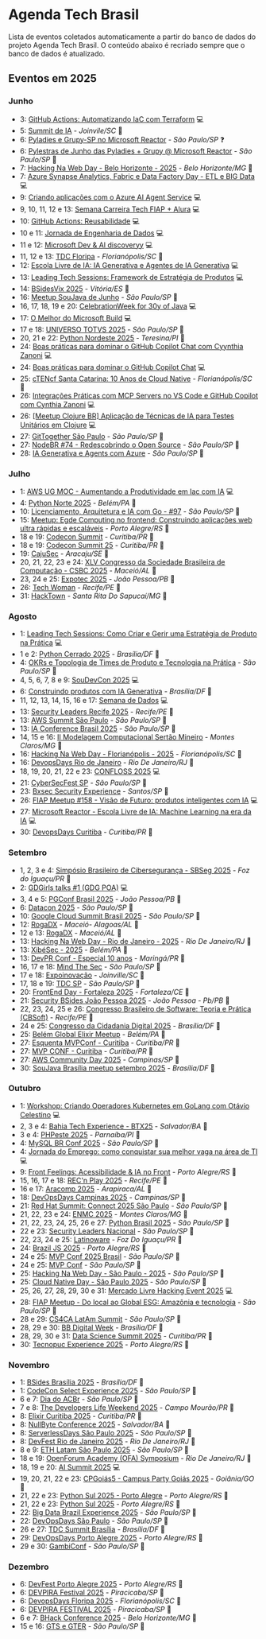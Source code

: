 # Agenda Tech Brasil

Lista de eventos coletados automaticamente a partir do banco de dados do projeto Agenda Tech Brasil. O conteúdo abaixo é recriado sempre que o banco de dados é atualizado.
## Eventos em 2025
<!-- ANO2025:START -->
### Junho
<!-- JUNHO:START -->
- 3: [GitHub Actions: Automatizando IaC com Terraform](https://www.meetup.com/microsoft-reactor-sao-paulo/events/307305412) 💻
- 5: [Summit de IA](https://www.summitdeinteligenciaartificial.com/informa-es-do-evento-e-registro/summit-de-ia-2025) - _Joinvile/SC_ 🏢
- 6: [Pyladies e Grupy-SP no Microsoft Reactor](https://www.meetup.com/microsoft-reactor-sao-paulo/events/307942759) - _São Paulo/SP_ ❓
- 6: [Pylestras de Junho das Pyladies + Grupy @ Microsoft Reactor](https://developer.microsoft.com/en-us/reactor/events/25949/) - _São Paulo/SP_ 🏢
- 7: [Hacking Na Web Day - Belo Horizonte - 2025](https://www.instagram.com/hackingnawebday/p/dayipmguorj/) - _Belo Horizonte/MG_ 🏢
- 7: [Azure Synapse Analytics, Fabric e Data Factory Day - ETL e BIG Data](https://www.meetup.com/azureacademy/events/306775025) 💻
- 9: [Criando aplicações com o Azure AI Agent Service](https://www.meetup.com/microsoft-reactor-sao-paulo/events/307788495) 💻
- 9, 10, 11, 12 e 13: [Semana Carreira Tech FIAP + Alura](https://carreiratech.fiap.com.br/?utm_source=meetup&utm_medium=ativacao_meetup&utm_campaign=semana_carreira_tech_2025) 💻
- 10: [GitHub Actions: Reusabilidade](https://www.meetup.com/microsoft-reactor-sao-paulo/events/307305430) 💻
- 10 e 11: [Jornada de Engenharia de Dados](https://www.sympla.com.br/evento-online/jornada-de-engenharia-de-dados-2025/2897548?utm_source=github&utm_medium=link&utm_campaign=jornadadeengenhariadedados_2025) 💻
- 11 e 12: [Microsoft Dev & AI discoveryy](https://aidiscovery.com.br/index.html) 💻
- 11, 12 e 13: [TDC Floripa](https://thedevconf.com/tdc/2025/florianopolis/) - _Florianópolis/SC_ 🔀
- 12: [Escola Livre de IA​: IA Generativa e Agentes de IA Generativa​](https://www.meetup.com/microsoft-reactor-sao-paulo/events/307862978) 💻
- 13: [Leading Tech Sessions: Framework de Estratégia de Produtos](https://lu.ma/3u8vbbua) 💻
- 14: [BSidesVix 2025](https://bsides.vix.br/) - _Vitória/ES_ 🏢
- 16: [Meetup SouJava de Junho](https://souj.org/junho25) - _São Paulo/SP_ 🔀
- 16, 17, 18, 19 e 20: [CelebrationWeek for 30y of Java](https://soujava.dev/celebration-week) 💻
- 17: [O Melhor do Microsoft Build](https://www.meetup.com/microsoft-reactor-sao-paulo/events/307803937) 💻
- 17 e 18: [UNIVERSO TOTVS 2025](https://eventos.totvs.com/event/universo-totvs-2025) - _São Paulo/SP_ 🏢
- 20, 21 e 22: [Python Nordeste 2025](https://2025.pythonnordeste.org/) - _Teresina/PI_ 🏢
- 24: [Boas práticas para dominar o GitHub Copilot Chat com Cyynthia Zanoni](https://www.meetup.com/microsoft-reactor-sao-paulo/events/307865224) 💻
- 24: [Boas práticas para dominar o GitHub Copilot Chat](http://developer.microsoft.com/pt-br/reactor/events/25931/) 💻
- 25: [cTENcf Santa Catarina: 10 Anos de Cloud Native](https://community.cncf.io/events/details/cncf-cloud-native-santa-catarina-presents-ctencf-santa-catarina-10-anos-de-cloud-native/) - _Florianópolis/SC_ 🏢
- 26: [Integrações Práticas com MCP Servers no VS Code e GitHub Copilot com Cynthia Zanoni](https://www.meetup.com/microsoft-reactor-sao-paulo/events/307865251) 💻
- 26: [[Meetup Clojure BR] Aplicação de Técnicas de IA para Testes Unitários em Clojure](https://www.meetup.com/clojure-br/events/308109054) 💻
- 27: [GitTogether São Paulo](https://www.meetup.com/gittogether-brasil/events/307760086) - _São Paulo/SP_ 🏢
- 27: [NodeBR #74 - Redescobrindo o Open Source](https://developer.microsoft.com/en-us/reactor/events/25935/?wt.mc_id=1reg_25935_webpage_reactor) - _São Paulo/SP_ 🏢
- 28: [IA Generativa e Agents com Azure](https://developer.microsoft.com/pt-br/reactor/events/26013/?wt.mc_id=1reg_26013_webpage_reactor) - _São Paulo/SP_ 🏢
<!-- JUNHO:END -->
### Julho
<!-- JULHO:START -->
- 1: [AWS UG MOC - Aumentando a Produtividade em Iac com IA](https://www.meetup.com/pt-br/aws-user-group-montes-claros/events/308582004/?recid=41967b63-0b77-4530-bfb3-99c093c06256&recsource=event-search&searchid=ec38aaf6-1878-4331-82b5-feef6c9acb3e&eventorigin=find_page%24all) 💻
- 4: [Python Norte 2025](https://2025.pythonnorte.org/pt) - _Belém/PA_ 🏢
- 10: [Licenciamento, Arquitetura e IA com Go - #97](https://www.meetup.com/golangbr/events/308672602/) - _São Paulo/SP_ 🏢
- 15: [Meetup: Egde Computing no frontend: Construindo aplicações web ultra rápidas e escaláveis](https://egdecomputingnofrontend.eventize.com.br/) - _Porto Alegre/RS_ 🏢
- 18 e 19: [Codecon Summit](https://codecon.dev/summit) - _Curitiba/PR_ 🏢
- 18 e 19: [Codecon Summit 25](https://eventos.codecon.dev/codecon-summit-25/) - _Curitiba/PR_ 🏢
- 19: [CajuSec](https://www.cajusec.com.br) - _Aracaju/SE_ 🏢
- 20, 21, 22, 23 e 24: [XLV Congresso da Sociedade Brasileira de Computação - CSBC 2025](https://csbc.sbc.org.br/2025/) - _Maceió/AL_ 🏢
- 23, 24 e 25: [Expotec 2025](https://www.expotec.org.br/2025/m-index.php) - _João Pessoa/PB_ 🏢
- 26: [Tech Woman](https://www.instagram.com/techwoman.rec/) - _Recife/PE_ 🏢
- 31: [HackTown](https://hacktown.com.br/) - _Santa Rita Do Sapucaí/MG_ 🏢
<!-- JULHO:END -->
### Agosto
<!-- AGOSTO:START -->
- 1: [Leading Tech Sessions: Como Criar e Gerir uma Estratégia de Produto na Prática](https://hubs.li/q03y16p20) 💻
- 1 e 2: [Python Cerrado 2025](https://2025.pythoncerrado.org) - _Brasília/DF_ 🏢
- 4: [OKRs e Topologia de Times de Produto e Tecnologia na Prática](https://hubs.li/q03y14gd0) - _São Paulo/SP_ 🏢
- 4, 5, 6, 7, 8 e 9: [SouDevCon 2025](https://soudevcon.com.br/) 💻
- 6: [Construindo produtos com IA Generativa](https://www.sympla.com.br/evento/construindo-produtos-com-ia-generativa/3056023) - _Brasília/DF_ 🏢
- 11, 12, 13, 14, 15, 16 e 17: [Semana de Dados](https://www.sympla.com.br/evento-online/semana-de-dados-2025/2791872?utm_source=github&utm_medium=link&utm_campaign=semanadedados_2025) 💻
- 13: [Security Leaders Recife 2025](https://securityleaders.com.br/eventos/security-leaders-recife-2025/) - _Recife/PE_ 🏢
- 13: [AWS Summit São Paulo](https://aws.amazon.com/pt/events/summits/sao-paulo/) - _São Paulo/SP_ 🏢
- 13: [IA Conference Brasil 2025](https://www.iaconferencebrasil.com.br/) - _São Paulo/SP_ 🏢
- 14, 15 e 16: [II Modelagem Computacional Sertão Mineiro](https://ppgmcs.com.br/mcsm/) - _Montes Claros/MG_ 🏢
- 16: [Hacking Na Web Day - Florianópolis - 2025](https://www.instagram.com/hackingnawebday/p/dayipmguorj/) - _Florianópolis/SC_ 🏢
- 16: [DevopsDays Rio de Janeiro](https://devopsdays.org/events/2025-rio-de-janeiro/welcome/) - _Rio De Janeiro/RJ_ 🏢
- 18, 19, 20, 21, 22 e 23: [CONFLOSS 2025](https://confloss.com.br/) 💻
- 21: [CyberSecFest SP](https://www.devopsbootcamp.net/cybersecfest-saopaulo) - _São Paulo/SP_ 🏢
- 23: [Bxsec Security Experience](https://www.instagram.com/bxsec/) - _Santos/SP_ 🏢
- 26: [FIAP Meetup #158 - Visão de Futuro: produtos inteligentes com IA](https://www.meetup.com/pt-br/fiapmeetups/events/310372037) 💻
- 27: [Microsoft Reactor - Escola Livre de IA: Machine Learning na era da IA](https://www.meetup.com/pt-br/microsoft-reactor-sao-paulo/events/310354984) 💻
- 30: [DevopsDays Curitiba](https://devopsdays.org/events/2025-curitiba/welcome/) - _Curitiba/PR_ 🏢
<!-- AGOSTO:END -->
### Setembro
<!-- SETEMBRO:START -->
- 1, 2, 3 e 4: [Simpósio Brasileiro de Cibersegurança - SBSeg 2025](https://sbseg2025.ppgia.pucpr.br/) - _Foz do Iguaçu/PR_ 🏢
- 2: [GDGirls talks #1 (GDG POA)](https://gdg.community.dev/events/details/google-gdg-porto-alegre-presents-gdgirls-talks-1/cohost-gdg-porto-alegre) 💻
- 3, 4 e 5: [PGConf Brasil 2025](https://2025.pgconf.com.br/) - _João Pessoa/PB_ 🏢
- 6: [Datacon 2025](https://codecon.dev/datacon) - _São Paulo/SP_ 🏢
- 10: [Google Cloud Summit Brasil 2025](https://cloudonair.withgoogle.com/events/google-cloud-summit-brasil-2025) - _São Paulo/SP_ 🏢
- 12: [RogaDX](https://www.instagram.com/rogadx/) - _Maceió- Alagoas/AL_ 🏢
- 12 e 13: [RogaDX](https://rogadx.com/) - _Maceió/AL_ 🏢
- 13: [Hacking Na Web Day - Rio de Janeiro - 2025](https://www.instagram.com/hackingnawebday/p/dayipmguorj/) - _Rio De Janeiro/RJ_ 🏢
- 13: [XibéSec - 2025](https://www.instagram.com/xibesec/) - _Belém/PA_ 🏢
- 13: [DevPR Conf - Especial 10 anos](https://devpr.org/) - _Maringá/PR_ 🏢
- 16, 17 e 18: [Mind The Sec](https://www.mindthesec.com.br/) - _São Paulo/SP_ 🏢
- 17 e 18: [Expoinovação](https://expoinovacao.com.br/) - _Joinville/SC_ 🏢
- 17, 18 e 19: [TDC SP](https://thedevconf.com/tdc/2025/sao-paulo/) - _São Paulo/SP_ 🔀
- 20: [FrontEnd Day - Fortaleza 2025](https://frontendday.com.br/) - _Fortaleza/CE_ 🏢
- 21: [Security BSides João Pessoa 2025](https://www.bsidesjp.com.br/?fbclid=pazxh0bgnhzw0cmteaaaccvfc5hztjidmedsok2azs09k9jb9_naf5v2-dbp1qii7p7vp9eqwepoczzq_aem_pjbv8kzj7h0iioppaykejw) - _João Pessoa - Pb/PB_ 🏢
- 22, 23, 24, 25 e 26: [Congresso Brasileiro de Software: Teoria e Prática (CBSoft)](https://cbsoft.sbc.org.br/2025/cbsoft/) - _Recife/PE_ 🏢
- 24 e 25: [Congresso da Cidadania Digital 2025](https://congressodacidadaniadigital.iti.gov.br/2025/) - _Brasília/DF_ 🏢
- 25: [Belém Global Elixir Meetup](https://globalelixirmeetups.com/event/belem) - _Belém/PA_ 🏢
- 27: [Esquenta MVPConf - Curitiba](https://www.hubingressos.com.br/evento/esquentamvpconfcuritiba) - _Curitiba/PR_ 🏢
- 27: [MVP CONF - Curitiba](https://www.hubingressos.com.br/evento/mvpconfcuritiba) - _Curitiba/PR_ 🏢
- 27: [AWS Community Day 2025](https://www.awscommunityday.com.br/) - _Campinas/SP_ 🏢
- 30: [SouJava Brasília meetup setembro 2025](https://www.meetup.com/pt-br/soujavabrasilia/events/311113030) - _Brasília/DF_ 🏢
<!-- SETEMBRO:END -->
### Outubro
<!-- OUTUBRO:START -->
- 1: [Workshop: Criando Operadores Kubernetes em GoLang com Otávio Celestino](https://gdg.community.dev/events/details/google-gdg-caxias-do-sul-presents-workshop-criando-operadores-kubernetes-em-golang-com-otavio-celestino/) 💻
- 2, 3 e 4: [Bahia Tech Experience - BTX25](https://www.bahiatechexperience.com.br) - _Salvador/BA_ 🏢
- 3 e 4: [PHPeste 2025](http://phppiaui.com.br/) - _Parnaíba/PI_ 🏢
- 4: [MySQL BR Conf 2025](https://mysqlbr.com.br/) - _São Paulo/SP_ 🏢
- 4: [Jornada do Emprego: como conquistar sua melhor vaga na área de TI](https://experience.cursoemvideo.com/#vaga) 💻
- 9: [Front Feelings: Acessibilidade & IA no Front](https://gdg.community.dev/events/details/google-gdg-porto-alegre-presents-gdg-poa-amp-gufers-front-feelings-1/) - _Porto Alegre/RS_ 🏢
- 15, 16, 17 e 18: [REC'n Play 2025](https://app.jalanlive.com/recnplay2025/home) - _Recife/PE_ 🏢
- 16 e 17: [Aracomp 2025](https://evento.ufal.br/aracomp2025/) - _Arapiraca/AL_ 🏢
- 18: [DevOpsDays Campinas 2025](https://devopsdays.org/events/2025-campinas/welcome/) - _Campinas/SP_ 🏢
- 21: [Red Hat Summit: Connect 2025 São Paulo](https://www.redhat.com/es/summit/connect/latam/sao-paulo-2025) - _São Paulo/SP_ 🏢
- 21, 22, 23 e 24: [ENMC 2025](https://2025.enmc.com.br/programacao) - _Montes Claros/MG_ 🏢
- 21, 22, 23, 24, 25, 26 e 27: [Python Brasil 2025](https://2025.pythonbrasil.org.br/) - _São Paulo/SP_ 🏢
- 22 e 23: [Security Leaders Nacional](https://securityleaders.com.br/security-leaders-nacional-2025/) - _São Paulo/SP_ 🏢
- 22, 23, 24 e 25: [Latinoware](https://latinoware.org/) - _Foz Do Iguaçu/PR_ 🏢
- 24: [Brazil JS 2025](https://conf.braziljs.org/) - _Porto Alegre/RS_ 🏢
- 24 e 25: [MVP Conf 2025 Brasil](https://mvpconf.com.br/) - _São Paulo/SP_ 🏢
- 24 e 25: [MVP Conf](https://mvpconf.com.br/) - _São Paulo/SP_ 🏢
- 25: [Hacking Na Web Day - São Paulo - 2025](https://www.instagram.com/hackingnawebday/p/dayipmguorj/) - _São Paulo/SP_ 🏢
- 25: [Cloud Native Day - São Paulo 2025](https://sessionize.com/cloud-native-day-sp-2025/) - _São Paulo/SP_ 🏢
- 25, 26, 27, 28, 29, 30 e 31: [Mercado Livre Hacking Event 2025](https://forms.gle/cs35peycogsm8env9) 💻
- 28: [FIAP Meetup - Do local ao Global ESG: Amazônia e tecnologia](https://www.meetup.com/pt-br/fiapmeetups/events/311344773/?eventorigin=group_upcoming_events) - _São Paulo/SP_ 🏢
- 28 e 29: [CS4CA LatAm Summit](https://latam.cs4ca.com/) - _São Paulo/SP_ 🏢
- 28, 29 e 30: [BB Digital Week](https://bbdw.com.br) - _Brasília/DF_ 🏢
- 28, 29, 30 e 31: [Data Science Summit 2025](https://dssbr.com.br/) - _Curitiba/PR_ 🏢
- 30: [Tecnopuc Experience 2025](https://tecnopuc.pucrs.br/eventos/tecnopuc-experience/) - _Porto Alegre/RS_ 🏢
<!-- OUTUBRO:END -->
### Novembro
<!-- NOVEMBRO:START -->
- 1: [BSides Brasília 2025](https://bsidesbsb.com/) - _Brasília/DF_ 🏢
- 1: [CodeCon Select Experience 2025](https://codecon.dev/select) - _São Paulo/SP_ 🏢
- 6 e 7: [Dia do ACBr](https://www.diadoacbr.com.br/) - _São Paulo/SP_ 🏢
- 7 e 8: [The Developers Life Weekend 2025](https://weekend.developerslife.tech/evento/6/the-developers-life-weekend-2025-campo-mourao-pr) - _Campo Mourão/PR_ 🏢
- 8: [Elixir Curitiba 2025](https://elixircuritiba.github.io/) - _Curitiba/PR_ 🏢
- 8: [NullByte Conference 2025](https://www.nullbyte-con.org/) - _Salvador/BA_ 🏢
- 8: [ServerlessDays São Paulo 2025](https://sdsp.io) - _São Paulo/SP_ 🏢
- 8: [DevFest Rio de Janeiro 2025](https://gdg.community.dev/events/details/google-gdg-rio-de-janeiro-presents-devfest-rio-de-janeiro-2025/) - _Rio De Janeiro/RJ_ 🏢
- 8 e 9: [ETH Latam São Paulo 2025](https://ethlatam.org/pt) - _São Paulo/SP_ 🏢
- 18 e 19: [OpenForum Academy (OFA) Symposium](https://symposium.openforumeurope.org/) - _Rio De Janeiro/RJ_ 🏢
- 18, 19 e 20: [AI Summit 2025](https://www.sympla.com.br/evento-online/ai-summit-2025/2905033?utm_source=github&utm_medium=link&utm_campaign=aisummit_2025) 💻
- 19, 20, 21, 22 e 23: [CPGoiás5 - Campus Party Goiás 2025](https://brasil.campus-party.org/) - _Goiânia/GO_ 🏢
- 21, 22 e 23: [Python Sul 2025 - Porto Alegre](https://sul.python.org.br/) - _Porto Alegre/RS_ 🏢
- 21, 22 e 23: [Python Sul 2025](https://sul.python.org.br/) - _Porto Alegre/RS_ 🏢
- 22: [Big Data Brazil Experience 2025](https://www.sympla.com.br/evento/big-data-brazil-experience-2025/2571633) - _São Paulo/SP_ 🏢
- 22: [DevOpsDays São Paulo](https://devopsdays.org/events/2025-sao-paulo/welcome/) - _São Paulo/SP_ 🏢
- 26 e 27: [TDC Summit Brasília](https://thedevconf.com/tdc/2025/summit-brasilia/) - _Brasília/DF_ 🔀
- 29: [DevOpsDays Porto Alegre 2025](https://www.sympla.com.br/evento/devopsdays-porto-alegre-2025/3047392?referrer=devopsdays.org) - _Porto Alegre/RS_ 🏢
- 29 e 30: [GambiConf](https://gambiconf.dev/) - _São Paulo/SP_ 🔀
<!-- NOVEMBRO:END -->
### Dezembro
<!-- DEZEMBRO:START -->
- 6: [DevFest Porto Alegre 2025](https://gdg.community.dev/events/details/google-gdg-porto-alegre-presents-dev-fest-porto-alegre-2025-1/cohost-gdg-caxias-do-sul) - _Porto Alegre/RS_ 🏢
- 6: [DEVPIRA Festival 2025](https://www.devpira.com.br/eventos/festival2025) - _Piracicaba/SP_ 🏢
- 6: [DevopsDays Floripa 2025](https://meuingresso.com.br/eventos/devopsdays-floripa-2025) - _Florianópolis/SC_ 🏢
- 6: [DEVPIRA FESTIVAL 2025](https://www.devpira.com.br/eventos) - _Piracicaba/SP_ 🏢
- 6 e 7: [BHack Conference 2025](https://bhack.com.br/) - _Belo Horizonte/MG_ 🏢
- 15 e 16: [GTS e GTER](https://gtergts.nic.br/) - _São Paulo/SP_ 🏢
<!-- DEZEMBRO:END -->
<!-- ANO2025:END -->
